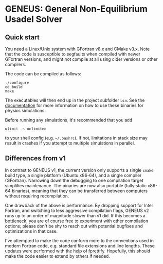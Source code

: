 # GENEUS: General Non-Equilibrium Usadel Solver

## Quick start
You need a Linux/Unix system with GFortran v8.x and CMake v3.x. Note that the code is susceptible to segfaults when compiled with newer GFortran versions, and might not compile at all using older versions or other compilers.

The code can be compiled as follows:

    ./configure
    cd build
    make

The executables will then end up in the project subfolder `bin`. See the [documentation][docs] for more information on how to use these binaries for physics simulations.

Before running any simulations, it's recommended that you add

    ulimit -s unlimited

to your shell config (e.g. `~/.bashrc`). If not, limitations in stack size may result in crashes if you attempt to multiple simulations in parallel.

## Differences from v1
In contrast to GENEUS v1, the current version only supports a single `cmake` build type, a single platform (Ubuntu x86-64), and a single compiler (GFortran).  Narrowing down the debugging to one compilation target simplifies maintenance.  The binaries are now also portable (fully static x86-64 binaries), meaning that
they can be transferred between computers without requiring recompilation.

One drawback of the above is performance. By dropping support for Intel Fortran, and switching to less aggressive compilation flags, GENEUS v2 runs up to an order of magnitude slower than v1 did. If this becomes a bottleneck, you are of course free to experiment with other compilation options; please don't be shy to reach out with potential bugfixes and optimizations in that case.

I've attempted to make the code conform more to the conventions used in modern Fortran code, e.g. standard file extensions and line lengths. These updates were performed with the help of [fprettify][fp]. Hopefully, this should make the code easier to extend by others if needed.

[v1]: https://github.com/jabirali/geneus/tree/v1.0
[docs]: https://jabirali.github.io/geneus/html/page/index.html
[fp]: https://github.com/pseewald/fprettify
